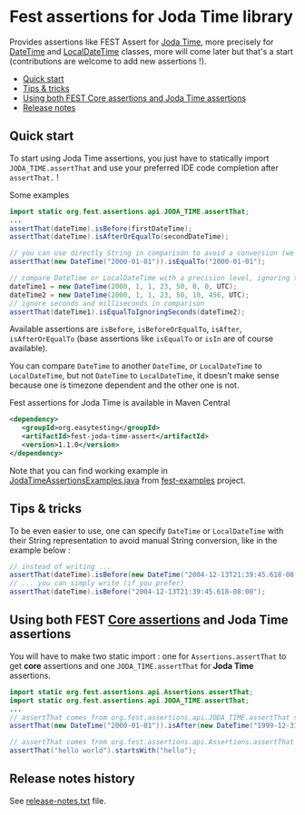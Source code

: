 Fest assertions for Joda Time library
========================================

Provides assertions like FEST Assert for [Joda Time](http://joda-time.sourceforge.net/index.html), more precisely for [DateTime](http://joda-time.sourceforge.net/api-release/org/joda/time/DateTime.html) and [LocalDateTime](http://joda-time.sourceforge.net/api-release/org/joda/time/LocalDateTime.html) classes, more will come later but that's a start (contributions are welcome to add new assertions !).

* [Quick start](#quickstart)
* [Tips & tricks](#tip)
* [Using both FEST Core assertions and Joda Time assertions](#core-and-joda-time-assertions)
* [Release notes](#release-notes)

## <a name="quickstart"/>Quick start

To start using Joda Time assertions, you just have to statically import `JODA_TIME.assertThat` and use your preferred IDE code completion after `assertThat.` !

Some examples  

```java
import static org.fest.assertions.api.JODA_TIME.assertThat;
...
assertThat(dateTime).isBefore(firstDateTime);
assertThat(dateTime).isAfterOrEqualTo(secondDateTime);

// you can use directly String in comparison to avoid a conversion (we do that for you)
assertThat(new DateTime("2000-01-01")).isEqualTo("2000-01-01");

// compare DateTime or LocalDateTime with a precision level, ignoring time fields 
dateTime1 = new DateTime(2000, 1, 1, 23, 50, 0, 0, UTC);
dateTime2 = new DateTime(2000, 1, 1, 23, 50, 10, 456, UTC);
// ignore seconds and milliseconds in comparison
assertThat(dateTime1).isEqualToIgnoringSeconds(dateTime2);

```

Available assertions are `isBefore`, `isBeforeOrEqualTo`, `isAfter`, `isAfterOrEqualTo` (base assertions like `isEqualTo` or `isIn` are of course available).

You can compare `DateTime` to another `DateTime`, or `LocalDateTime` to `LocalDateTime`, but not `DateTime` to `LocalDateTime`,
it doesn't make sense because one is timezone dependent and the other one is not.

Fest assertions for Joda Time is available in Maven Central

```xml
<dependency>
   <groupId>org.easytesting</groupId>
   <artifactId>fest-joda-time-assert</artifactId>
   <version>1.1.0</version>
</dependency>
```

Note that you can find working example in [JodaTimeAssertionsExamples.java](https://github.com/joel-costigliola/fest-examples/blob/master/src/main/java/org/fest/assertions/examples/JodaTimeAssertionsExamples.java) from [fest-examples](https://github.com/joel-costigliola/fest-examples/) project.

## <a name="tip"/>Tips & tricks

To be even easier to use, one can specify `DateTime` or `LocalDateTime` with their String representation to avoid manual String conversion, like in the example below :

```java
// instead of writing ...
assertThat(dateTime).isBefore(new DateTime("2004-12-13T21:39:45.618-08:00"));
// ... you can simply write (if you prefer)
assertThat(dateTime).isBefore("2004-12-13T21:39:45.618-08:00");
```

## <a name="core-and-joda-time-assertions"/>Using both FEST [Core assertions](https://github.com/alexruiz/fest-assert-2.x/wiki) and Joda Time assertions

You will have to make two static import : one for `Assertions.assertThat` to get **core** assertions and one `JODA_TIME.assertThat` for **Joda Time** assertions.

```java
import static org.fest.assertions.api.Assertions.assertThat;
import static org.fest.assertions.api.JODA_TIME.assertThat;
...
// assertThat comes from org.fest.assertions.api.JODA_TIME.assertThat static import
assertThat(new DateTime("2000-01-01")).isAfter(new DateTime("1999-12-31"));

// assertThat comes from org.fest.assertions.api.Assertions.assertThat static import
assertThat("hello world").startsWith("hello");
```

## <a name="release-notes"/>Release notes history

See [release-notes.txt](https://raw.github.com/joel-costigliola/fest-joda-time-assert/master/release-notes.txt) file.

